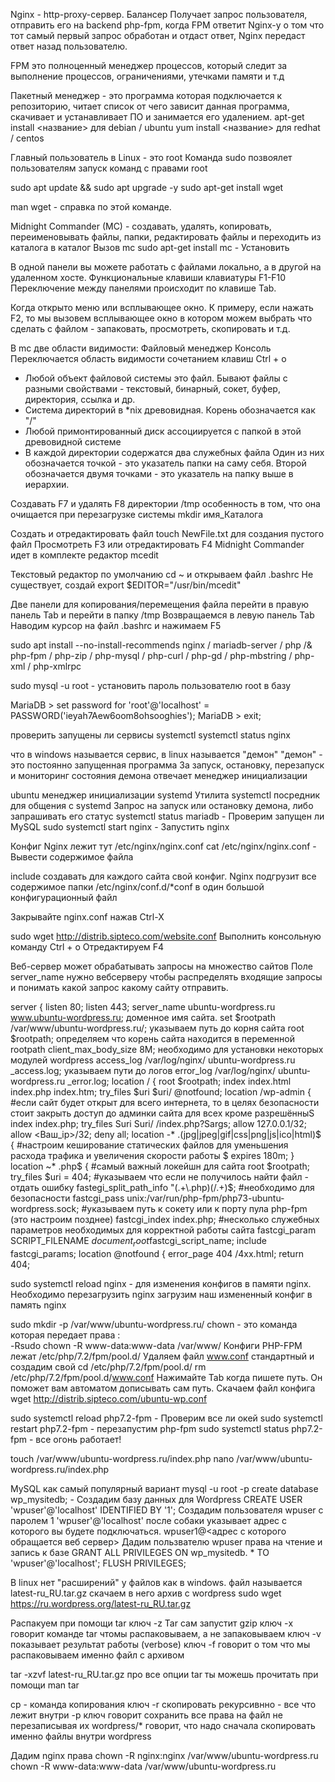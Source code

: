 Nginx - http-proxy-сервер. Балансер
Получает запрос пользователя, отправить его на backend php-fpm, 
когда FPM ответит Nginx-у о том что тот самый первый запрос обработан и отдаст ответ, 
Nginx передаст ответ назад пользователю.

FPM это полноценный менеджер процессов, который следит за
выполнение процессов, ограничениями, утечками памяти и т.д

Пакетный менеджер - это программа которая подключается к репозиторию, 
читает список от чего зависит данная программа, 
скачивает и устанавливает ПО и занимается его удалением.
apt-get install <название> для debian / ubuntu
yum install <название> для redhat / centos

Главный пользователь в Linux - это root
Команда sudo позвоялет пользователям запуск команд с правами root

sudo apt update && sudo apt upgrade -y
sudo apt-get install wget

man wget - справка по этой команде.

Midnight Commander (MC) - создавать, удалять, копировать, переименовывать файлы, папки, 
редактировать файлы и переходить из каталога в каталог
Вызов mc
sudo apt-get install mc - Установить

В одной панели вы можете работать с файлами локально, а в другой на удаленном хосте.
Функциональные клавиши клавиатуры F1-F10
Переключение между панелями происходит по клавише Tab.

Когда открыто меню или всплывающее окно. К примеру, если нажать F2, 
то мы вызовем всплывающее окно в котором можем выбрать что сделать с файлом - запаковать, просмотреть, скопировать и т.д. 

В mc две области видимости:
    Файловый менеджер
    Консоль
Переключается область видимости сочетанием клавиш Ctrl + o

- Любой объект файловой системы это файл. 
Бывают файлы с разными свойствами - текстовый, бинарный, сокет, буфер, директория, ссылка и др.
- Система директорий в *nix древовидная. Корень обозначается как "/"
- Любой примонтированный диск ассоциируется с папкой в этой древовидной системе
- В каждой директории содержатся два служебных файла
Один из них обозначается точкой - это указатель папки на саму себя.
Второй обозначается двумя точками - это указатель на папку выше в иерархии.

Создавать F7 и удалять F8 директории
/tmp особенность в том, что она очищается при перезагрузке системы
mkdir  имя_Каталога

Создать и отредактировать файл 
touch NewFile.txt для создания пустого файл
Просмотреть F3 или отредактировать F4
Midnight Commander идет в комплекте редактор mcedit

Текстовый редактор по умолчанию
cd ~ и открываем файл .bashrc
Не существует, создай
export $EDITOR="/usr/bin/mcedit"

Две панели для копирования/перемещения файла
перейти в правую панель Tab и перейти в папку /tmp
Возвращаемся в левую панель Tab
Наводим курсор на файл .bashrc и нажимаем F5

sudo apt install --no-install-recommends 
    nginx /
    mariadb-server /
    php /&
    php-fpm /
    php-zip /
    php-mysql /
    php-curl /
    php-gd /
    php-mbstring /
    php-xml /
    php-xmlrpc

sudo mysql -u root - установить пароль пользователю root в базу

MariaDB > set password for 'root'@'localhost' = PASSWORD('ieyah7Aew6oom8ohsooghies');
MariaDB > exit;

проверить запущены ли сервисы systemctl
systemctl status nginx

что в windows называется сервис, в linux называется "демон"
"демон" - это постоянно запущенная программа
За запуск, остановку, перезапуск и мониторинг состояния демона отвечает менеджер инициализации

ubuntu менеджер инициализации systemd
Утилита systemctl посредник для общения с systemd
Запрос на запуск или остановку демона, либо запрашивать его статус
systemctl status mаriadb - Проверим запущен ли MySQL
sudo systemctl start nginx - Запустить nginx

Конфиг Nginx лежит тут /etc/nginx/nginx.conf 
cat /etc/nginx/nginx.conf - Вывести содержимое файла

include создавать для каждого сайта  свой конфиг.
Nginx подгрузит все содержимое папки /etc/nginx/conf.d/*conf в один большой конфигурационный файл 

Закрывайте nginx.conf нажав Ctrl-X

sudo wget http://distrib.sipteco.com/website.conf
Выполнить консольную команду Ctrl + o
Отредактируем F4

Веб-сервер может обрабатывать запросы на множество сайтов
Поле server_name нужно вебсерверу чтобы распределять входящие запросы и понимать какой запрос какому сайту отправить. 

server {
    listen 80;
    listen 443;
    server_name ubuntu-wordpress.ru www.ubuntu-wordpress.ru; доменное имя сайта.
    set $rootpath /var/www/ubuntu-wordpress.ru/; указываем путь до корня сайта
    root $rootpath; определяем что корень сайта находится в переменной rootpath
    client_max_body_size 8M; необходимо для установки некоторых модулей wordpress
access_log /var/log/nginx/ ubuntu-wordpress.ru _access.log; указываем пути до логов
error_log /var/log/nginx/ ubuntu-wordpress.ru _error.log;
    location / {
    root $rootpath;
    index index.html index.php index.htm;
    try_files $uri $uri/ @notfound;
    location /wp-admin { #если сайт будет открыт для всего интернета, то в целях безопасности стоит закрыть доступ до админки сайта для всех кроме разрешённыS
    index index.php;
    try_files Suri Suri/ /index.php?Sargs;
    allow 127.0.0.1/32;
    allow <Ваш_ip>/32;
    deny all;
    location -* \.(jpg|jpeg|gif|css|png|js|ico|html)$ { #настроим кеширование статических файлов для уменьшения расхода трафика и увеличения скорости работы $
    expires 180m;
    }
    location ~* \.php$ { #самый важный локейшн для сайта
    root $rootpath;
    try_files $uri = 404; #указываем что если не получилось найти файл - отдать ошибку
    fastegi_split_path_info "(.+\.php)(/.+)$; #необходимо для безопасности
    fastcgi_pass unix:/var/run/php-fpm/php73-ubuntu-wordpress.sock; #указываем путь к сокету или к порту пула php-fpm (это настроим позднее)
    fastcgi_index index.php; #несколько служебных параметров необходимых для корректной работы сайта
    fastcgi_param SCRIPT_FILENAME $document_root$fastcgi_script_name;
    include fastcgi_params;
    location @notfound {
    error_page 404 /4xx.html;
        return 404;

sudo systemctl reload nginx - для изменения конфигов в памяти nginx. Необходимо перезагрузить nginx
загрузим наш измененный конфиг в память nginx

sudo mkdir -p /var/www/ubuntu-wordpress.ru/
chown - это команда которая передает права : \
-Rsudo chown -R www-data:www-data /var/www/
Конфиги PHP-FPM лежат /etc/php/7.2/fpm/pool.d/
Удаляем файл www.conf стандартный и создадим свой cd /etc/php/7.2/fpm/pool.d/
rm  /etc/php/7.2/fpm/pool.d/www.conf
Нажимайте Tab когда пишете путь. Он поможет вам автоматом дописывать сам путь.
Скачаем файл конфига wget http://distrib.sipteco.com/ubuntu-wp.conf

sudo systemctl reload php7.2-fpm - Проверим все ли окей 
sudo systemctl restart php7.2-fpm - перезапустим php-fpm 
sudo systemctl  status php7.2-fpm - все огонь работает! 

touch /var/www/ubuntu-wordpress.ru/index.php
nano /var/www/ubuntu-wordpress.ru/index.php
<?php phpinfo(); phpinfo(INFO_MODULES); ?>

MySQL как самый популярный вариант
mysql -u root -p
create database wp_mysitedb; - Создадим базу данных для Wordpress
CREATE USER 'wpuser'@'localhost' IDENTIFIED BY '1';  Создадим пользователя wpuser с паролем 1
'wpuser'@'localhost' после собаки указывает адрес с которого вы будете подключаться. 
wpuser1@<адрес с которого обращается веб сервер>
Дадим пользвателю wpuser права на чтение и запись к базе
GRANT ALL PRIVILEGES ON  wp_mysitedb. * TO 'wpuser'@'localhost';
FLUSH PRIVILEGES;

В linux нет "расширений" у файлов как в windows. 
файл называется latest-ru_RU.tar.gz
скачаем в него архив с wordpress
sudo wget https://ru.wordpress.org/latest-ru_RU.tar.gz

Распакуем при помощи tar
ключ -z Tar сам запустит gzip
ключ -x говорит команде tar чтомы распаковываем, а не запаковываем
ключ -v  показывает результат работы (verbose)
ключ -f говорит о том что мы распаковываем именно файл с архивом

tar -xzvf latest-ru_RU.tar.gz
про все опции tar ты можешь прочитать при помощи man tar

cp - команда копирования 
ключ -r скопировать рекурсивнно - все что лежит внутри
-p ключ говорит сохранить все права на файл не перезаписывая их 
wordpress/* говорит, что надо сначала скопировать именно файлы внутри wordpress

Дадим nginx права
chown -R nginx:nginx /var/www/ubuntu-wordpress.ru
chown -R www-data:www-data /var/www/ubuntu-wordpress.ru